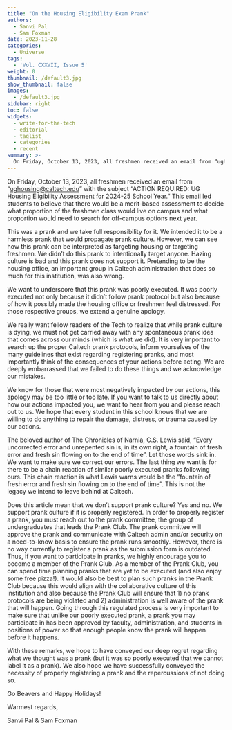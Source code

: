 ```yaml
---
title: "On the Housing Eligibility Exam Prank"
authors:
  - Sanvi Pal
  - Sam Foxman
date: 2023-11-28
categories:
  - Universe
tags:
  - 'Vol. CXXVII, Issue 5'
weight: 0
thumbnail: /default3.jpg
show_thumbnail: false
images:
  - /default3.jpg
sidebar: right
toc: false
widgets:
  - write-for-the-tech
  - editorial
  - taglist
  - categories
  - recent
summary: >-
  On Friday, October 13, 2023, all freshmen received an email from “ughousing@caltech.edu” with the subject “ACTION REQUIRED: UG Housing Eligibility Assessment for 2024-25 School Year.” This email led students to believe that there would be a merit-based assessment to decide what proportion of the freshmen class would live on campus and what proportion would need to search for off-campus options next year.
---
```



On Friday, October 13, 2023, all freshmen received an email from “ughousing@caltech.edu” with the subject “ACTION REQUIRED: UG Housing Eligibility Assessment for 2024-25 School Year.” This email led students to believe that there would be a merit-based assessment to decide what proportion of the freshmen class would live on campus and what proportion would need to search for off-campus options next year.

This was a prank and we take full responsibility for it. We intended it to be a harmless prank that would propagate prank culture. However, we can see how this prank can be interpreted as targeting housing or targeting freshmen. We didn’t do this prank to intentionally target anyone. Hazing culture is bad and this prank does not support it. Pretending to be the housing office, an important group in Caltech administration that does so much for this institution, was also wrong.

We want to underscore that this prank was poorly executed. It was poorly executed not only because it didn’t follow prank protocol but also because of how it possibly made the housing office or freshmen feel distressed. For those respective groups, we extend a genuine apology.

We really want fellow readers of the Tech to realize that while prank culture is dying, we must not get carried away with any spontaneous prank idea that comes across our minds (which is what we did). It is very important to search up the proper Caltech prank protocols, inform yourselves of the many guidelines that exist regarding registering pranks, and most importantly think of the consequences of your actions before acting. We are deeply embarrassed that we failed to do these things and we acknowledge our mistakes.

We know for those that were most negatively impacted by our actions, this apology may be too little or too late. If you want to talk to us directly about how our actions impacted you, we want to hear from you and please reach out to us. We hope that every student in this school knows that we are willing to do anything to repair the damage, distress, or trauma caused by our actions.

The beloved author of The Chronicles of Narnia, C.S. Lewis said, “Every uncorrected error and unrepented sin is, in its own right, a fountain of fresh error and fresh sin flowing on to the end of time”. Let those words sink in. We want to make sure we correct our errors. The last thing we want is for there to be a chain reaction of similar poorly executed pranks following ours. This chain reaction is what Lewis warns would be the “fountain of fresh error and fresh sin flowing on to the end of time”. This is not the legacy we intend to leave behind at Caltech.

Does this article mean that we don’t support prank culture? Yes and no. We support prank culture if it is properly registered. In order to properly register a prank, you must reach out to the prank committee, the group of undergraduates that leads the Prank Club. The prank committee will approve the prank and communicate with Caltech admin and/or security on a need-to-know basis to ensure the prank runs smoothly. However, there is no way currently to register a prank as the submission form is outdated. Thus, if you want to participate in pranks, we highly encourage you to become a member of the Prank Club. As a member of the Prank Club, you can spend time planning pranks that are yet to be executed (and also enjoy some free pizza!). It would also be best to plan such pranks in the Prank Club because this would align with the collaborative culture of this institution and also because the Prank Club will ensure that 1) no prank protocols are being violated and 2) administration is well aware of the prank that will happen. Going through this regulated process is very important to make sure that unlike our poorly executed prank, a prank you may participate in has been approved by faculty, administration, and students in positions of power so that enough people know the prank will happen before it happens.

With these remarks, we hope to have conveyed our deep regret regarding what we thought was a prank (but it was so poorly executed that we cannot label it as a prank). We also hope we have successfully conveyed the necessity of properly registering a prank and the repercussions of not doing so.

Go Beavers and Happy Holidays! 

Warmest regards,

Sanvi Pal & Sam Foxman
